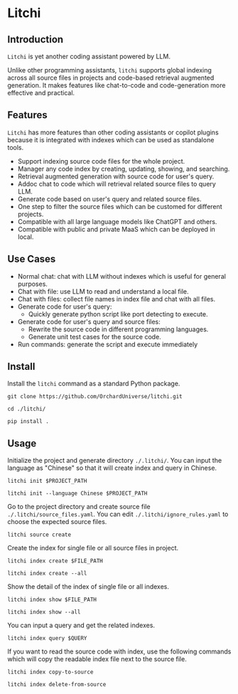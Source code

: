 # Litchi

## Introduction

`Litchi` is yet another coding assistant powered by LLM.

Unlike other programming assistants, `litchi` supports global indexing across all source files in projects and code-based retrieval augmented generation. It makes features like chat-to-code and code-generation more effective and practical.

## Features

`Litchi` has more features than other coding assistants or copilot plugins because it is integrated with indexes which can be used as standalone tools.

* Support indexing source code files for the whole project.
* Manager any code index by creating, updating, showing, and searching.
* Retrieval augmented generation with source code for user's query.
* Addoc chat to code which will retrieval related source files to query LLM.
* Generate code based on user's query and related source files.
* One step to filter the source files which can be customed for different projects.
* Compatible with all large language models like ChatGPT and others.
* Compatible with public and private MaaS which can be deployed in local.

## Use Cases

* Normal chat: chat with LLM without indexes which is useful for general purposes.
* Chat with file: use LLM to read and understand a local file.
* Chat with files: collect file names in index file and chat with all files.
* Generate code for user's query:
  * Quickly generate python script like port detecting to execute.
* Generate code for user's query and source files:
  * Rewrite the source code in different programming languages.
  * Generate unit test cases for the source code.
* Run commands: generate the script and execute immediately

  

## Install

Install the `litchi` command as a standard Python package.

```
git clone https://github.com/OrchardUniverse/litchi.git

cd ./litchi/

pip install .
```

## Usage

Initialize the project and generate directory `./.litchi/`. You can input the language as "Chinese" so that it will create index and query in Chinese.

```
litchi init $PROJECT_PATH

litchi init --language Chinese $PROJECT_PATH
```

Go to the project directory and create source file `./.litchi/source_files.yaml`. You can edit `./.litchi/ignore_rules.yaml` to choose the expected source files.

```
litchi source create
```

Create the index for single file or all source files in project.

```
litchi index create $FILE_PATH

litchi index create --all
```

Show the detail of the index of single file or all indexes.

```
litchi index show $FILE_PATH

litchi index show --all
```

You can input a query and get the related indexes.

```
litchi index query $QUERY
```

If you want to read the source code with index, use the following commands which will copy the readable index file next to the source file.

```
litchi index copy-to-source

litchi index delete-from-source
```
